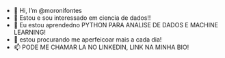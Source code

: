 - 👋 Hi, I’m @moronifontes
- 👀 Estou e sou interessado em ciencia de dados!!
- 🌱 Eu estou aprendedno PYTHON PARA ANALISE DE DADOS E MACHINE LEARNING!
- 💞️ estou procurando me aperfeicoar mais a cada dia!
- 📫 PODE ME CHAMAR LA NO LINKEDIN, LINK NA MINHA BIO!

<!---
moronifontes/moronifontes is a ✨ special ✨ repository because its `README.md` (this file) appears on your GitHub profile.
You can click the Preview link to take a look at your changes.
--->
